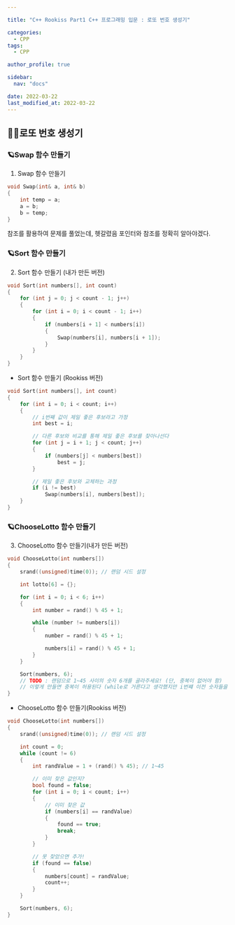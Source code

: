 ```yaml
---

title: "C++ Rookiss Part1 C++ 프로그래밍 입문 : 로또 번호 생성기"

categories:
  - CPP
tags:
  - CPP

author_profile: true

sidebar:
  nav: "docs"

date: 2022-03-22
last_modified_at: 2022-03-22
---
```


## 🙇‍♀️로또 번호 생성기



### 🪐Swap 함수 만들기


1. Swap 함수 만들기

```cpp
void Swap(int& a, int& b)
{
	int temp = a;
	a = b;
	b = temp;
}
```

참조를 활용하여 문제를 풀었는데, 헷갈렸음
포인터와 참조를 정확히 알아야겠다.


### 🪐Sort 함수 만들기


2. Sort 함수 만들기 (내가 만든 버전)
```cpp
void Sort(int numbers[], int count)
{
	for (int j = 0; j < count - 1; j++)
	{
		for (int i = 0; i < count - 1; i++)
		{
			if (numbers[i + 1] < numbers[i])
			{
				Swap(numbers[i], numbers[i + 1]);
			}
		}
	}
}
```


* Sort 함수 만들기 (Rookiss 버전)

```cpp
void Sort(int numbers[], int count)
{
	for (int i = 0; i < count; i++)
	{
		// i번째 값이 제일 좋은 후보라고 가정
		int best = i;

		// 다른 후보와 비교를 통해 제일 좋은 후보를 찾아나선다
		for (int j = i + 1; j < count; j++)
		{
			if (numbers[j] < numbers[best])
				best = j;
		}

		// 제일 좋은 후보와 교체하는 과정
		if (i != best)
			Swap(numbers[i], numbers[best]);
	}
}
```


### 🪐ChooseLotto 함수 만들기


3. ChooseLotto 함수 만들기(내가 만든 버전)

```cpp
void ChooseLotto(int numbers[])
{
	srand((unsigned)time(0)); // 랜덤 시드 설정

	int lotto[6] = {};

	for (int i = 0; i < 6; i++)
	{
		int number = rand() % 45 + 1;

		while (number != numbers[i])
		{
			number = rand() % 45 + 1;

			numbers[i] = rand() % 45 + 1;
		}
	}

	Sort(numbers, 6);
	// TODO : 랜덤으로 1~45 사이의 숫자 6개를 골라주세요! (단, 중복이 없어야 함)
	// 이렇게 만들면 중복이 허용된다 (while로 거른다고 생각했지만 i번쨰 이전 숫자들을 체크 못해서 안걸러짐)
}
```

* ChooseLotto 함수 만들기(Rookiss 버전)

```cpp
void ChooseLotto(int numbers[])
{
	srand((unsigned)time(0)); // 랜덤 시드 설정

	int count = 0;
	while (count != 6)
	{
		int randValue = 1 + (rand() % 45); // 1~45

		// 이미 찾은 값인지?
		bool found = false;
		for (int i = 0; i < count; i++)
		{
			// 이미 찾은 값
			if (numbers[i] == randValue)
			{
				found == true;
				break;
			}
		}

		// 못 찾았으면 추가!
		if (found == false)
		{
			numbers[count] = randValue;
			count++;
		}
	}

	Sort(numbers, 6);
}
```